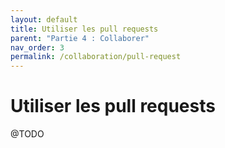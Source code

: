 ```yaml
---
layout: default
title: Utiliser les pull requests
parent: "Partie 4 : Collaborer"
nav_order: 3
permalink: /collaboration/pull-request
---
```


# Utiliser les pull requests
@TODO
